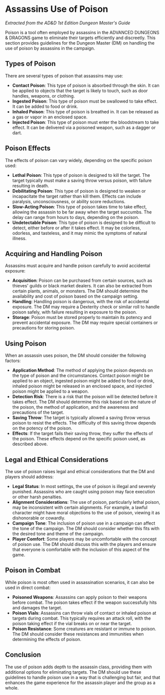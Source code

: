 # Assassins Use of Poison

*Extracted from the AD&D 1st Edition Dungeon Master's Guide*

Poison is a tool often employed by assassins in the ADVANCED DUNGEONS & DRAGONS game to eliminate their targets efficiently and discreetly. This section provides guidelines for the Dungeon Master (DM) on handling the use of poison by assassins in the campaign.

## Types of Poison

There are several types of poison that assassins may use:

- **Contact Poison**: This type of poison is absorbed through the skin. It can be applied to objects that the target is likely to touch, such as door handles, weapons, or clothing.
- **Ingested Poison**: This type of poison must be swallowed to take effect. It can be added to food or drink.
- **Inhaled Poison**: This type of poison is breathed in. It can be released as a gas or vapor in an enclosed space.
- **Injected Poison**: This type of poison must enter the bloodstream to take effect. It can be delivered via a poisoned weapon, such as a dagger or dart.

## Poison Effects

The effects of poison can vary widely, depending on the specific poison used:

- **Lethal Poison**: This type of poison is designed to kill the target. The target typically must make a saving throw versus poison, with failure resulting in death.
- **Debilitating Poison**: This type of poison is designed to weaken or incapacitate the target rather than kill them. Effects can include paralysis, unconsciousness, or ability score reductions.
- **Slow-Acting Poison**: This type of poison takes time to take effect, allowing the assassin to be far away when the target succumbs. The delay can range from hours to days, depending on the poison.
- **Undetectable Poison**: This type of poison is designed to be difficult to detect, either before or after it takes effect. It may be colorless, odorless, and tasteless, and it may mimic the symptoms of natural illness.

## Acquiring and Handling Poison

Assassins must acquire and handle poison carefully to avoid accidental exposure:

- **Acquisition**: Poison can be purchased from certain sources, such as thieves' guilds or black market dealers. It can also be extracted from certain plants, animals, or monsters. The DM should determine the availability and cost of poison based on the campaign setting.
- **Handling**: Handling poison is dangerous, with the risk of accidental exposure. The DM may require a Dexterity check or similar roll to handle poison safely, with failure resulting in exposure to the poison.
- **Storage**: Poison must be stored properly to maintain its potency and prevent accidental exposure. The DM may require special containers or precautions for storing poison.

## Using Poison

When an assassin uses poison, the DM should consider the following factors:

- **Application Method**: The method of applying the poison depends on the type of poison and the circumstances. Contact poison might be applied to an object, ingested poison might be added to food or drink, inhaled poison might be released in an enclosed space, and injected poison might be applied to a weapon.
- **Detection Risk**: There is a risk that the poison will be detected before it takes effect. The DM should determine this risk based on the nature of the poison, the method of application, and the awareness and precautions of the target.
- **Saving Throw**: The target is typically allowed a saving throw versus poison to resist the effects. The difficulty of this saving throw depends on the potency of the poison.
- **Effects**: If the target fails their saving throw, they suffer the effects of the poison. These effects depend on the specific poison used, as described above.

## Legal and Ethical Considerations

The use of poison raises legal and ethical considerations that the DM and players should address:

- **Legal Status**: In most settings, the use of poison is illegal and severely punished. Assassins who are caught using poison may face execution or other harsh penalties.
- **Alignment Considerations**: The use of poison, particularly lethal poison, may be inconsistent with certain alignments. For example, a lawful character might have moral objections to the use of poison, viewing it as dishonorable or cowardly.
- **Campaign Tone**: The inclusion of poison use in a campaign can affect the tone of the campaign. The DM should consider whether this fits with the desired tone and theme of the campaign.
- **Player Comfort**: Some players may be uncomfortable with the concept of poison use. The DM should discuss this with the players and ensure that everyone is comfortable with the inclusion of this aspect of the game.

## Poison in Combat

While poison is most often used in assassination scenarios, it can also be used in direct combat:

- **Poisoned Weapons**: Assassins can apply poison to their weapons before combat. The poison takes effect if the weapon successfully hits and damages the target.
- **Poison Vials**: Assassins can throw vials of contact or inhaled poison at targets during combat. This typically requires an attack roll, with the poison taking effect if the vial breaks on or near the target.
- **Poison Resistance**: Some creatures are resistant or immune to poison. The DM should consider these resistances and immunities when determining the effects of poison.

## Conclusion

The use of poison adds depth to the assassin class, providing them with additional options for eliminating targets. The DM should use these guidelines to handle poison use in a way that is challenging but fair, and that enhances the game experience for the assassin player and the group as a whole.
